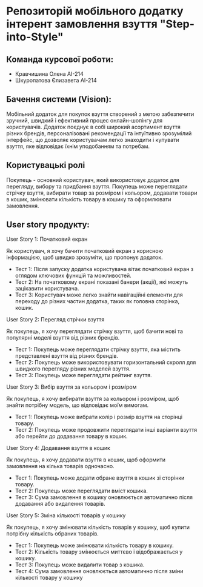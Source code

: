 # Репозиторій мобільного додатку інтерент замовлення взуття "Step-into-Style"

## Команда курсової роботи:
- Кравчишина Олена АІ-214
- Шкуропатова Єлизавета АІ-214

## Бачення системи (Vision):
Мобільний додаток для покупок взуття створений з метою забезпечити зручний, швидкий і ефективний процес онлайн-шопінгу для користувачів. Додаток поєднує в собі широкий асортимент взуття різних брендів, персоналізовані рекомендації та інтуїтивно зрозумілий інтерфейс, що дозволяє користувачам легко знаходити і купувати взуття, яке відповідає їхнім уподобанням та потребам.

## Користувацькі ролі
Покупець - основний користувач, який використовує додаток для перегляду, вибору та придбання взуття. Покупець може переглядати стрічку взуття, вибирати товар за розміром і кольором, додавати товари в кошик, змінювати кількість товару в кошику та оформлювати замовлення.

## User story продукту:
User Story 1: Початковий екран

Як користувач, я хочу бачити початковий екран з корисною інформацією, щоб швидко зрозуміти, що пропонує додаток.

- Тест 1: Після запуску додатка користувача вітає початковий екран з оглядом ключових функцій та можливостей.
- Тест 2: На початковому екрані показані банери (акції), які можуть зацікавити користувача.
- Тест 3: Користувач може легко знайти навігаційні елементи для переходу до різних частин додатка, таких як головна сторінка, кошик.

User Story 2: Перегляд стрічки взуття

Як покупець, я хочу переглядати стрічку взуття, щоб бачити нові та популярні моделі взуття від різних брендів.

- Тест 1: Покупець може переглядати стрічку взуття, яка містить представлені взуття від різних брендів.
- Тест 2: Покупець може використовувати горизонтальний скролл для швидкого перегляду різних моделей взуття.
- Тест 3: Покупець може переглядати рейтинг взуття.

User Story 3: Вибір взуття за кольором і розміром

Як покупець, я хочу вибирати взуття за кольором і розміром, щоб знайти потрібну модель, що відповідає моїм вимогам.

- Тест 1: Покупець може вибрати колір і розмір взуття на сторінці товару.
- Тест 2: Покупець може продовжити переглядати інші варіанти взуття або перейти до додавання товару в кошик.

User Story 4: Додавання взуття в кошик

Як покупець, я хочу додавати взуття в кошик, щоб оформити замовлення на кілька товарів одночасно.

- Тест 1: Покупець може додати обране взуття в кошик зі сторінки товару.
- Тест 2: Покупець може переглядати вміст кошика.
- Тест 3: Сума замовлення в кошику оновлюється автоматично після додавання або видалення товарів.

User Story 5: Зміна кількості товарів у кошику

Як покупець, я хочу змінювати кількість товарів у кошику, щоб купити потрібну кількість обраних товарів.

- Тест 1: Покупець може змінювати кількість товару в кошику.
- Тест 2: Кількість товару змінюється миттєво і відображається у кошику.
- Тест 3: Покупець може видалити товар з кошика. 
- Тест 4: Сума замовлення оновлюється автоматично після зміни кількості товару у кошику

